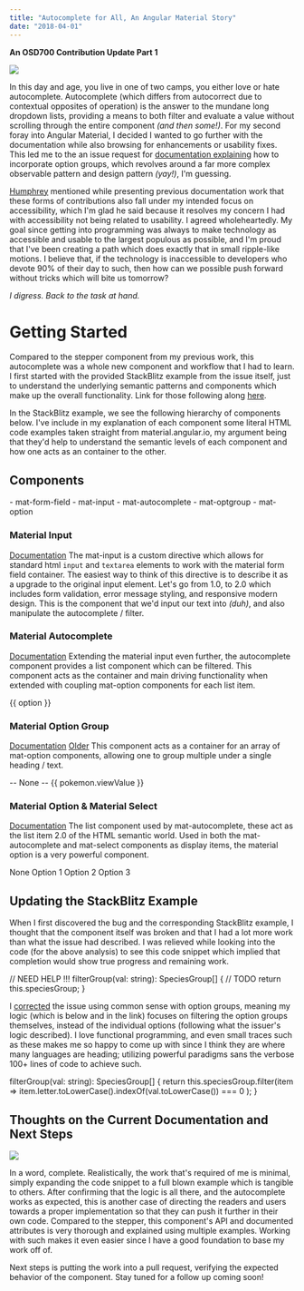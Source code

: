 ```yaml
---
title: "Autocomplete for All, An Angular Material Story"
date: "2018-04-01"
---
```


**An OSD700 Contribution Update Part 1**

[![](https://images.unsplash.com/photo-1484417894907-623942c8ee29?ixlib=rb-0.3.5&ixid=eyJhcHBfaWQiOjEyMDd9&s=3f1d38bbdda690e28a81673c06325075&auto=format&fit=crop&w=3578&q=80)](https://unsplash.com/@emilep)

In this day and age, you live in one of two camps, you either love or hate autocomplete. Autocomplete (which differs from autocorrect due to contextual opposites of operation) is the answer to the mundane long dropdown lists, providing a means to both filter and evaluate a value without scrolling through the entire component _(and then some!)_. For my second foray into Angular Material, I decided I wanted to go further with the documentation while also browsing for enhancements or usability fixes. This led me to the an issue request for [documentation explaining](https://github.com/angular/material2/issues/10196) how to incorporate option groups, which revolves around a far more complex observable pattern and design pattern _(yay!)_, I'm guessing.

[Humphrey](http://github.com/humphd) mentioned while presenting previous documentation work that these forms of contributions also fall under my intended focus on accessibility, which I'm glad he said because it resolves my concern I had with accessibility not being related to usability. I agreed wholeheartedly. My goal since getting into programming was always to make technology as accessible and usable to the largest populous as possible, and I'm proud that I've been creating a path which does exactly that in small ripple-like motions. I believe that, if the technology is inaccessible to developers who devote 90% of their day to such, then how can we possible push forward without tricks which will bite us tomorrow?

_I digress. Back to the task at hand._

# Getting Started

Compared to the stepper component from my previous work, this autocomplete was a whole new component and workflow that I had to learn. I first started with the provided StackBlitz example from the issue itself, just to understand the underlying semantic patterns and components which make up the overall functionality. Link for those following along [here](https://stackblitz.com/edit/angular-nwdj9u).

In the StackBlitz example, we see the following hierarchy of components below. I've include in my explanation of each component some literal HTML code examples taken straight from material.angular.io, my argument being that they'd help to understand the semantic levels of each component and how one acts as an container to the other.

## Components

\- mat-form-field
	- mat-input
	- mat-autocomplete
		- mat-optgroup
			- mat-option

### Material Input

[Documentation](https://material.angular.io/components/input/overview) The mat-input is a custom directive which allows for standard html `input` and `textarea` elements to work with the material form field container. The easiest way to think of this directive is to describe it as a upgrade to the original input element. Let's go from 1.0, to 2.0 which includes form validation, error message styling, and responsive modern design. This is the component that we'd input our text into _(duh)_, and also manipulate the autocomplete / filter.

   

   

### Material Autocomplete

[Documentation](https://material.angular.io/components/autocomplete/overview) Extending the material input even further, the autocomplete component provides a list component which can be filtered. This component acts as the container and main driving functionality when extended with coupling mat-option components for each list item.

  

 {{ option }} 

### Material Option Group

[Documentation](https://material.angular.io/components/select/overview) [Older](https://material.angularjs.org/latest/demo/select) This component acts as a container for an array of mat-option components, allowing one to group multiple under a single heading / text.

 \-- None --
    {{ pokemon.viewValue }} 

### Material Option & Material Select

[Documentation](https://material.angular.io/components/select/overview) The list component used by mat-autocomplete, these act as the list item 2.0 of the HTML semantic world. Used in both the mat-autocomplete and mat-select components as display items, the material option is a very powerful component.

 None
    Option 1
    Option 2
    Option 3 

## Updating the StackBlitz Example

When I first discovered the bug and the corresponding StackBlitz example, I thought that the component itself was broken and that I had a lot more work than what the issue had described. I was relieved while looking into the code (for the above analysis) to see this code snippet which implied that completion would show true progress and remaining work.

// NEED HELP !!!
filterGroup(val: string): SpeciesGroup\[\] {
// TODO
return this.speciesGroup;
}

I [corrected](https://stackblitz.com/edit/angular-smg2xm?file=app/app.component.ts) the issue using common sense with option groups, meaning my logic (which is below and in the link) focuses on filtering the option groups themselves, instead of the individual options (following what the issuer's logic described). I love functional programming, and even small traces such as these makes me so happy to come up with since I think they are where many languages are heading; utilizing powerful paradigms sans the verbose 100+ lines of code to achieve such.

filterGroup(val: string): SpeciesGroup\[\] {
return this.speciesGroup.filter(item =>
item.letter.toLowerCase().indexOf(val.toLowerCase()) === 0 );
}

## Thoughts on the Current Documentation and Next Steps

[![](https://images.unsplash.com/photo-1464618055434-20b22e97995a?ixlib=rb-0.3.5&ixid=eyJhcHBfaWQiOjEyMDd9&s=2b81999604de6c183fe5f2a21e10db2f&auto=format&fit=crop&w=2550&q=80)](https://unsplash.com/@farrelnobel)

In a word, complete. Realistically, the work that's required of me is minimal, simply expanding the code snippet to a full blown example which is tangible to others. After confirming that the logic is all there, and the autocomplete works as expected, this is another case of directing the readers and users towards a proper implementation so that they can push it further in their own code. Compared to the stepper, this component's API and documented attributes is very thorough and explained using multiple examples. Working with such makes it even easier since I have a good foundation to base my work off of.

Next steps is putting the work into a pull request, verifying the expected behavior of the component. Stay tuned for a follow up coming soon!
